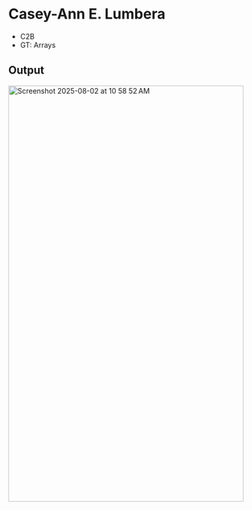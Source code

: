 # Casey-Ann E. Lumbera
- C2B
- GT: Arrays

## Output

<img width="467" height="825" alt="Screenshot 2025-08-02 at 10 58 52 AM" src="https://github.com/user-attachments/assets/c8f98dbd-0c89-4164-902b-6177f3308095" />
